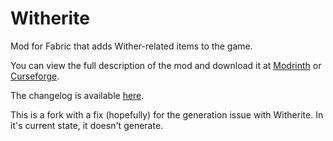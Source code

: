 # Witherite
Mod for Fabric that adds Wither-related items to the game.

You can view the full description of the mod and download it at [Modrinth](https://modrinth.com/mod/witherite) or [Curseforge](https://www.curseforge.com/minecraft/mc-mods/witherite). 

The changelog is available [here](https://github.com/FlamingCherry/Witherite/blob/main/CHANGELOG.md).

This is a fork with a fix (hopefully) for the generation issue with Witherite. In it's current state, it doesn't generate.
